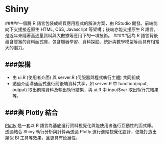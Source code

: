 # Shiny

<script type="text/javascript" src="gitbook/app.js"></script>
<script type="text/javascript" src="js/general.js"></script>

#####一個將 R 語言包裝成網頁應用程式的解決方案，由 RStudio 開發。前端能向下支援接近原生 HTML, CSS, Javascript 等架構；後端亦能支援原生 R 語言，是近年來隨著高通量資料與大數據等應用下的一項技術。
#####因為 R 語言背後蘊含豐富的資料函式庫，包含機器學習、資料探勘、統計與數學模型等而具有相當大的潛力。

###架構
---
* 由 ui.R (使用者介面) 與 server.R (伺服器與程式執行主體) 共同組成
* 透過介面溝通函式進行前後端資料共享，如 server.R 中 function(input, output) 取出前端資料及輸出執行結果，與 ui.R 中 input$var 取出執行完結果等。

###與 Plotly 結合
---
[Plotly](https://plot.ly/) 是一套以 R 語言為基底進行資料視覺化與能使用者進行互動性的函式庫。透過結合 Shiny 執行分析與計算再透過 Plotly 進行進階視覺化設計，便能打造出類似 BI 工具等效果，且更具有延展性。



